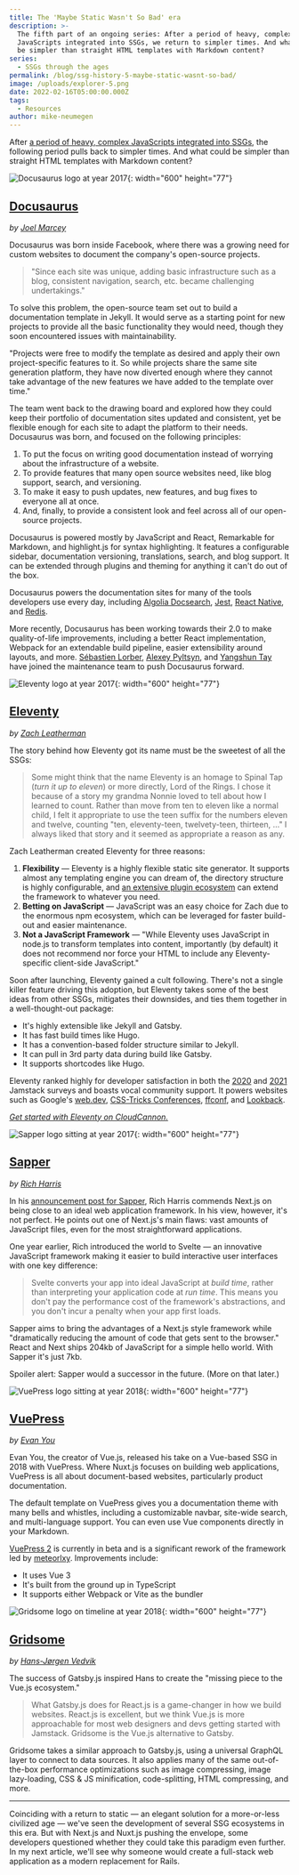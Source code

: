 ```yaml
---
title: The 'Maybe Static Wasn't So Bad' era
description: >-
  The fifth part of an ongoing series: After a period of heavy, complex
  JavaScripts integrated into SSGs, we return to simpler times. And what could
  be simpler than straight HTML templates with Markdown content?
series:
  - SSGs through the ages
permalink: /blog/ssg-history-5-maybe-static-wasnt-so-bad/
image: /uploads/explorer-5.png
date: 2022-02-16T05:00:00.000Z
tags:
  - Resources
author: mike-neumegen
---
```

After [a period of heavy, complex JavaScripts integrated into SSGs](/blog/ssg-history-4-spas-are-awesome/), the following period pulls back to simpler times. And what could be simpler than straight HTML templates with Markdown content?

![Docusaurus logo at year 2017](https://dam-cdn.cloudcannon.com/docusaurus-timeline.svg){: width="600" height="77"}

## **[Docusaurus](https://github.com/facebook/docusaurus)** 

*by [Joel Marcey](https://github.com/JoelMarcey)*

Docusaurus was born inside Facebook, where there was a growing need for custom websites to document the company's open-source projects.

> "Since each site was unique, adding basic infrastructure such as a blog, consistent navigation, search, etc. became challenging undertakings."

To solve this problem, the open-source team set out to build a documentation template in Jekyll. It would serve as a starting point for new projects to provide all the basic functionality they would need, though they soon encountered issues with maintainability.

"Projects were free to modify the template as desired and apply their own project-specific features to it. So while projects share the same site generation platform, they have now diverted enough where they cannot take advantage of the new features we have added to the template over time."

The team went back to the drawing board and explored how they could keep their portfolio of documentation sites updated and consistent, yet be flexible enough for each site to adapt the platform to their needs. Docusaurus was born, and focused on the following principles:

1. To put the focus on writing good documentation instead of worrying about the infrastructure of a website.
2. To provide features that many open source websites need, like blog support, search, and versioning.
3. To make it easy to push updates, new features, and bug fixes to everyone all at once.
4. And, finally, to provide a consistent look and feel across all of our open-source projects.

Docusaurus is powered mostly by JavaScript and React, Remarkable for Markdown, and highlight.js for syntax highlighting. It features a configurable sidebar, documentation versioning, translations, search, and blog support. It can be extended through plugins and theming for anything it can't do out of the box.

Docusaurus powers the documentation sites for many of the tools developers use every day, including [Algolia Docsearch](https://docsearch.algolia.com/), [Jest](https://jestjs.io/), [React Native](https://reactnative.dev/), and [Redis](https://developer.redis.com/).

More recently, Docusaurus has been working towards their 2.0 to make quality-of-life improvements, including a better React implementation, Webpack for an extendable build pipeline, easier extensibility around layouts, and more. [Sébastien Lorber](https://github.com/slorber), [Alexey Pyltsyn](https://github.com/lex111), and [Yangshun Tay](https://github.com/yangshun) have joined the maintenance team to push Docusaurus forward.

![Eleventy logo at year 2017](https://dam-cdn.cloudcannon.com/eleventy-timeline.svg){: width="600" height="77"}

## **[Eleventy](https://www.11ty.dev/)** 

*by [Zach Leatherman](https://github.com/zachleat)*

The story behind how Eleventy got its name must be the sweetest of all the SSGs:

> Some might think that the name Eleventy is an homage to Spinal Tap (*turn it up to eleven*) or more directly, Lord of the Rings. I chose it because of a story my grandma Nonnie loved to tell about how I learned to count. Rather than move from ten to eleven like a normal child, I felt it appropriate to use the teen suffix for the numbers eleven and twelve, counting "ten, eleventy-teen, twelvety-teen, thirteen, …" I always liked that story and it seemed as appropriate a reason as any.

Zach Leatherman created Eleventy for three reasons:

1. **Flexibility** — Eleventy is a highly flexible static site generator. It supports almost any templating engine you can dream of, the directory structure is highly configurable, and [an extensive plugin ecosystem](https://www.11ty.dev/docs/plugins/) can extend the framework to whatever you need.
2. **Betting on JavaScript** — JavaScript was an easy choice for Zach due to the enormous npm ecosystem, which can be leveraged for faster build-out and easier maintenance.
3. **Not a JavaScript Framework** — "While Eleventy uses JavaScript in node.js to transform templates into content, importantly (by default) it does not recommend nor force your HTML to include any Eleventy-specific client-side JavaScript."

Soon after launching, Eleventy gained a cult following. There's not a single killer feature driving this adoption, but Eleventy takes some of the best ideas from other SSGs, mitigates their downsides, and ties them together in a well-thought-out package:

* It's highly extensible like Jekyll and Gatsby.
* It has fast build times like Hugo.
* It has a convention-based folder structure similar to Jekyll.
* It can pull in 3rd party data during build like Gatsby.
* It supports shortcodes like Hugo.

Eleventy ranked highly for developer satisfaction in both the [2020](https://www.netlify.com/blog/2020/05/27/state-of-the-jamstack-survey-2020-first-results/) and [2021](https://jamstack.org/survey/2021/) Jamstack surveys and boasts vocal community support. It powers websites such as Google's [web.dev](https://web.dev/), [CSS-Tricks Conferences](https://conferences.css-tricks.com/), [ffconf](https://ffconf.org/), and [Lookback](https://lookback.io/).

[*Get started with Eleventy on CloudCannon.*](https://app.cloudcannon.com/register?trial=cc_standard)

![Sapper logo sitting at year 2017](https://dam-cdn.cloudcannon.com/sapper-timeline.svg){: width="600" height="77"}

## **[Sapper](https://sapper.svelte.dev/)** 

*by [Rich Harris](https://github.com/Rich-Harris)*

In his [announcement post for Sapper](https://svelte.dev/blog/sapper-towards-the-ideal-web-app-framework), Rich Harris commends Next.js on being close to an ideal web application framework. In his view, however, it's not perfect. He points out one of Next.js's main flaws: vast amounts of JavaScript files, even for the most straightforward applications.

One year earlier, Rich introduced the world to Svelte — an innovative JavaScript framework making it easier to build interactive user interfaces with one key difference:

> Svelte converts your app into ideal JavaScript at *build time*, rather than interpreting your application code at *run time*. This means you don't pay the performance cost of the framework's abstractions, and you don't incur a penalty when your app first loads.

Sapper aims to bring the advantages of a Next.js style framework while "dramatically reducing the amount of code that gets sent to the browser." React and Next ships 204kb of JavaScript for a simple hello world. With Sapper it's just 7kb.

Spoiler alert: Sapper would a successor in the future. (More on that later.)

![VuePress logo sitting at year 2018](https://dam-cdn.cloudcannon.com/vuepress-timeline.svg){: width="600" height="77"}

## **[VuePress](https://vuepress.vuejs.org/)** 

*by [Evan You](https://github.com/yyx990803)*

Evan You, the creator of Vue.js, released his take on a Vue-based SSG in 2018 with VuePress. Where Nuxt.js focuses on building web applications, VuePress is all about document-based websites, particularly product documentation.

The default template on VuePress gives you a documentation theme with many bells and whistles, including a customizable navbar, site-wide search, and multi-language support. You can even use Vue components directly in your Markdown.

[VuePress 2](https://v2.vuepress.vuejs.org/) is currently in beta and is a significant rework of the framework led by [meteorlxy](https://github.com/meteorlxy). Improvements include:

* It uses Vue 3
* It's built from the ground up in TypeScript
* It supports either Webpack or Vite as the bundler

![Gridsome logo on timeline at year 2018](https://dam-cdn.cloudcannon.com/gridsome-timeline.svg){: width="600" height="77"}

## **[Gridsome](https://gridsome.org/)** 

*by [Hans-J&oslash;rgen Vedvik](https://github.com/hjvedvik)*

The success of Gatsby.js inspired Hans to create the "missing piece to the Vue.js ecosystem."

> What Gatsby.js does for React.js is a game-changer in how we build websites. React.js is excellent, but we think Vue.js is more approachable for most web designers and devs getting started with Jamstack. Gridsome is the Vue.js alternative to Gatsby.

Gridsome takes a similar approach to Gatsby.js, using a universal GraphQL layer to connect to data sources. It also applies many of the same out-of-the-box performance optimizations such as image compressing, image lazy-loading, CSS & JS minification, code-splitting, HTML compressing, and more.

---

Coinciding with a return to static — an elegant solution for a more-or-less civilized age — we've seen the development of several SSG ecosystems in this era. But with Next.js and Nuxt.js pushing the envelope, some developers questioned whether they could take this paradigm even further. In my next article, we'll see why someone would create a full-stack web application as a modern replacement for Rails.